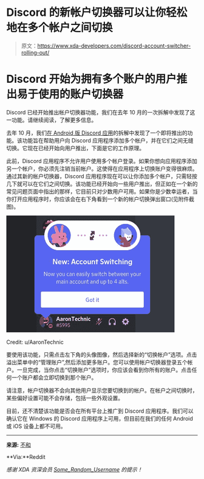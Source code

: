# Discord 的新帐户切换器可以让你轻松地在多个帐户之间切换

> 原文：<https://www.xda-developers.com/discord-account-switcher-rolling-out/>

# Discord 开始为拥有多个账户的用户推出易于使用的账户切换器

Discord 已经开始推出帐户切换器功能，我们在去年 10 月的一次拆解中发现了这一功能。请继续阅读，了解更多信息。

去年 10 月，我们[在 Android 版 Discord 应用](https://www.xda-developers.com/discord-may-let-you-switch-between-accounts/)的拆解中发现了一个即将推出的功能。该功能旨在帮助用户向 Discord 应用程序添加多个帐户，并在它们之间无缝切换。它现在已经开始向用户推出，下面是它的工作原理。

此前，Discord 应用程序不允许用户使用多个帐户登录。如果你想向应用程序添加另一个帐户，你必须先注销当前帐户。这使得在应用程序上切换账户变得很麻烦。通过其新的帐户切换器，Discord 应用程序现在可以让你添加多个帐户，只需轻按几下就可以在它们之间切换。该功能已经开始向一些用户推出，但正如在一个新的常见问题页面中指出的那样，它目前只对少数用户可用。如果你是少数幸运者，当你打开应用程序时，你应该会在右下角看到一个新的帐户切换弹出窗口(见附件截图)。

 <picture>![Discord Account Switcher popup](img/db73306264cf808ed8b43a06e6e2c426.png)</picture> 

Credit: u/AaronTechnic

要使用该功能，只需点击左下角的头像图像，然后选择新的“切换帐户”选项。点击溢出菜单中的“管理账户”,然后添加更多账户。您可以使用帐户切换器登录五个帐户。一旦完成，当你点击“切换账户”选项时，你应该会看到你所有的账户。点击任何一个账户都会立即切换到那个账户。

请注意，帐户切换器不会向其他用户显示您要切换到的帐户。在帐户之间切换时，某些偏好设置可能不会存储，包括一些外观设置。

目前，还不清楚该功能是否会在所有平台上推广到 Discord 应用程序。我们可以确认它在 Windows 的 Discord 应用程序上可用，但目前在我们的任何 Android 或 iOS 设备上都不可用。

* * *

**来源:** [不和](https://support.discord.com/hc/en-us/articles/4412732047127-Discord-Account-Switcher-FAQ)

**Via:**Reddit

*感谢 XDA 资深会员 [Some_Random_Username](https://forum.xda-developers.com/m/some_random_username.8234677/) 的提示！*